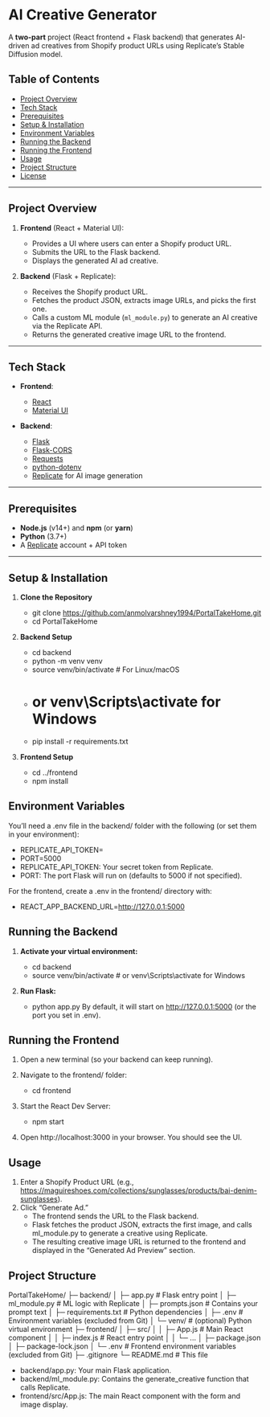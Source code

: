 # AI Creative Generator

A **two-part** project (React frontend + Flask backend) that generates AI-driven ad creatives from Shopify product URLs using Replicate’s Stable Diffusion model.

## Table of Contents

- [Project Overview](#project-overview)
- [Tech Stack](#tech-stack)
- [Prerequisites](#prerequisites)
- [Setup & Installation](#setup--installation)
- [Environment Variables](#environment-variables)
- [Running the Backend](#running-the-backend)
- [Running the Frontend](#running-the-frontend)
- [Usage](#usage)
- [Project Structure](#project-structure)
- [License](#license)

---

## Project Overview

1. **Frontend** (React + Material UI):

   - Provides a UI where users can enter a Shopify product URL.
   - Submits the URL to the Flask backend.
   - Displays the generated AI ad creative.

2. **Backend** (Flask + Replicate):
   - Receives the Shopify product URL.
   - Fetches the product JSON, extracts image URLs, and picks the first one.
   - Calls a custom ML module (`ml_module.py`) to generate an AI creative via the Replicate API.
   - Returns the generated creative image URL to the frontend.

---

## Tech Stack

- **Frontend**:

  - [React](https://reactjs.org/)
  - [Material UI](https://mui.com/)

- **Backend**:
  - [Flask](https://flask.palletsprojects.com/)
  - [Flask-CORS](https://flask-cors.readthedocs.io/)
  - [Requests](https://docs.python-requests.org/)
  - [python-dotenv](https://pypi.org/project/python-dotenv/)
  - [Replicate](https://replicate.com/) for AI image generation

---

## Prerequisites

- **Node.js** (v14+) and **npm** (or **yarn**)
- **Python** (3.7+)
- A [Replicate](https://replicate.com/) account + API token

---

## Setup & Installation

1. **Clone the Repository**

   - git clone https://github.com/anmolvarshney1994/PortalTakeHome.git
   - cd PortalTakeHome

2. **Backend Setup**

   - cd backend
   - python -m venv venv
   - source venv/bin/activate # For Linux/macOS
   - # or venv\Scripts\activate for Windows
   - pip install -r requirements.txt

3. **Frontend Setup**
   - cd ../frontend
   - npm install

## Environment Variables

You’ll need a .env file in the backend/ folder with the following (or set them in your environment):

- REPLICATE_API_TOKEN=<your replicate api token>
- PORT=5000
- REPLICATE_API_TOKEN: Your secret token from Replicate.
- PORT: The port Flask will run on (defaults to 5000 if not specified).

For the frontend, create a .env in the frontend/ directory with:

- REACT_APP_BACKEND_URL=http://127.0.0.1:5000

## Running the Backend

1. **Activate your virtual environment:**

   - cd backend
   - source venv/bin/activate # or venv\Scripts\activate for Windows

2. **Run Flask:**
   - python app.py
     By default, it will start on http://127.0.0.1:5000 (or the port you set in .env).

## Running the Frontend

1. Open a new terminal (so your backend can keep running).
2. Navigate to the frontend/ folder:

   - cd frontend

3. Start the React Dev Server:

   - npm start

4. Open http://localhost:3000 in your browser. You should see the UI.

## Usage

1. Enter a Shopify Product URL (e.g., https://maguireshoes.com/collections/sunglasses/products/bai-denim-sunglasses).
2. Click “Generate Ad.”
   - The frontend sends the URL to the Flask backend.
   - Flask fetches the product JSON, extracts the first image, and calls ml_module.py to generate a creative using Replicate.
   - The resulting creative image URL is returned to the frontend and displayed in the “Generated Ad Preview” section.

## Project Structure

PortalTakeHome/
├─ backend/
│ ├─ app.py # Flask entry point
│ ├─ ml_module.py # ML logic with Replicate
│ ├─ prompts.json # Contains your prompt text
│ ├─ requirements.txt # Python dependencies
│ ├─ .env # Environment variables (excluded from Git)
│ └─ venv/ # (optional) Python virtual environment
├─ frontend/
│ ├─ src/
│ │ ├─ App.js # Main React component
│ │ ├─ index.js # React entry point
│ │ └─ ...
│ ├─ package.json
│ ├─ package-lock.json
│ └─ .env # Frontend environment variables (excluded from Git)
├─ .gitignore
└─ README.md # This file

- backend/app.py: Your main Flask application.
- backend/ml_module.py: Contains the generate_creative function that calls Replicate.
- frontend/src/App.js: The main React component with the form and image display.
